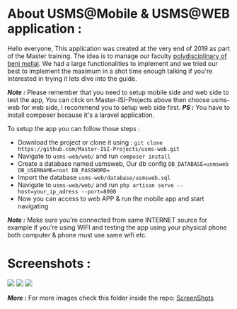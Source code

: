 # About USMS@Mobile & USMS@WEB application :
Hello everyone, This application was created at the very end of 2019 as part of the Master training. The idea is to manage our faculty 
[polydisciplinary of beni mellal](http://www.fpbm.ma/new/). We had a large functionalities to implement and we tried our best 
to implement the maximum in a shot time enough talking if you're interested in trying it lets dive into the guide.

***Note :***	Please remember that you need to setup mobile side and web side to test the app, You can click on Master-ISI-Projects above then
choose usms-web for web side, I recommend you to setup web side first.
***PS :***	You have to install composer because it's a laravel application.

To setup the app you can follow those steps :

 - Download the project or clone it using : `git clone https://github.com/Master-ISI-Projects/usms-web.git`
 - Navigate to `usms-web/web/` and run `composer install`
 - Create a database named usmsweb, Our db config `DB_DATABASE=usmsweb DB_USERNAME=root DB_PASSWORD= `
 - Import the database `usms-web/database/usmsweb.sql`
 - Navigate to `usms-web/web/` and run `php artisan serve --host=your_ip_adress --port=8000`
 - Now you can access to web APP & run the mobile app and start navigating
 
 ***Note :***	Make sure you're connected from same INTERNET source for example if you're using WIFI and testing the app
using your physical phone both computer & phone must use same wifi etc.

# Screenshots :

<img src="https://github.com/Master-ISI-Projects/usms-web/blob/master/screenShots/admin_auth.jpg" />
<img src="https://github.com/Master-ISI-Projects/usms-web/blob/master/screenShots/dashboard.jpg" />
<img src="https://github.com/Master-ISI-Projects/usms-web/blob/master/screenShots/department.jpg" />

***More :*** For more images check this folder inside the repo: [ScreenShots](https://github.com/Master-ISI-Projects/usms-web/tree/master/screenShots)
